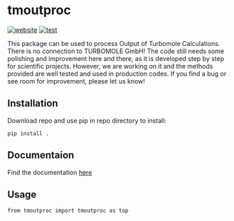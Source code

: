 tmoutproc
==============
[![website](https://github.com/blaschma/tmoutproc/actions/workflows/docs.yml/badge.svg)](https://github.com/blaschma/tmoutproc/actions/workflows/docs.yml)
[![test](https://github.com/blaschma/tmoutproc/actions/workflows/pytest.yml/badge.svg)](https://github.com/blaschma/tmoutproc/actions/workflows/pytest.yml)

This package can be used to process Output of Turbomole Calculations. There is no connection to TURBOMOLE GmbH! The code
still needs some polishing and improvement here and there, as it is developed step by step for scientific projects. 
However, we are working on it and the methods provided are well tested and used in production codes. If you find a bug 
or see room for improvement, please let us know!  


Installation
------------

Download repo and use pip in repo directory to install:
````commandline
pip install .
````
Documentaion
------------
Find the documentation [here](https://blaschma.github.io/tmoutproc/tmoutproc/tmoutproc.html)

Usage
------------
``
from tmoutproc import tmoutproc as top
``